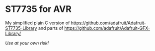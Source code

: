 ST7735 for AVR
==============

My simplified plain C version of https://github.com/adafruit/Adafruit-ST7735-Library
and parts of https://github.com/adafruit/Adafruit-GFX-Library/

*Use at your own risk!*
